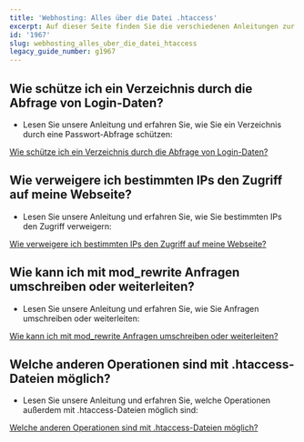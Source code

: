 ```yaml
---
title: 'Webhosting: Alles über die Datei .htaccess'
excerpt: Auf dieser Seite finden Sie die verschiedenen Anleitungen zur .htaccess-Datei
id: '1967'
slug: webhosting_alles_uber_die_datei_htaccess
legacy_guide_number: g1967
---
```



## Wie schütze ich ein Verzeichnis durch die Abfrage von Login-Daten?

- Lesen Sie unsere Anleitung und erfahren Sie, wie Sie ein Verzeichnis durch eine Passwort-Abfrage schützen:

[Wie schütze ich ein Verzeichnis durch die Abfrage von Login-Daten?](https://www.ovh.de/g1968.mutualise_htaccess_comment_proteger_lacces_a_un_repertoire_par_une_authentification)



## Wie verweigere ich bestimmten IPs den Zugriff auf meine Webseite?

- Lesen Sie unsere Anleitung und erfahren Sie, wie Sie bestimmten IPs den Zugriff verweigern:

[Wie verweigere ich bestimmten IPs den Zugriff auf meine Webseite?](https://www.ovh.de/g1970.mutualise_htaccess_comment_bloquer_certaines_ip_au_niveau_de_mon_site)



## Wie kann ich mit mod_rewrite Anfragen umschreiben oder weiterleiten?

- Lesen Sie unsere Anleitung und erfahren Sie, wie Sie Anfragen umschreiben oder weiterleiten:

[Wie kann ich mit mod_rewrite Anfragen umschreiben oder weiterleiten?](https://www.ovh.de/g1971.reecriture_durl_grace_au_mod_rewrite)



## Welche anderen Operationen sind mit .htaccess-Dateien möglich?

- Lesen Sie unsere Anleitung und erfahren Sie, welche Operationen außerdem mit .htaccess-Dateien möglich sind:

[Welche anderen Operationen sind mit .htaccess-Dateien möglich?](https://www.ovh.de/g1972.mutualise_htaccess_les_autres_operations_realisables_avec_des_fichiers_htaccess)



